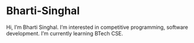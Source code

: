 # Bharti-Singhal
Hi, I’m Bharti Singhal. I’m interested in competitive programming, software development. I’m currently learning BTech CSE.
